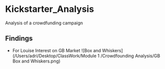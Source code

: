 # Kickstarter_Analysis
Analysis of a crowdfunding campaign
## Findings


* For Louise Interest on GB Market 
![Box and Whiskers](/Users/adri/Desktop/ClassWork/Module 1 /Crowdfounding Analysis/GB Box and Whiskers.png)
